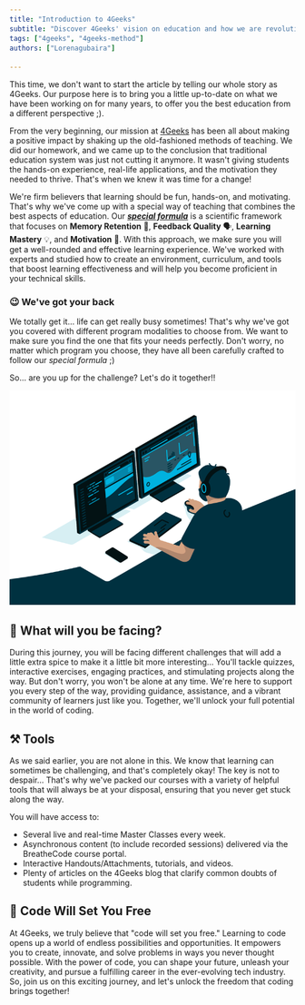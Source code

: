```yaml
---
title: "Introduction to 4Geeks"
subtitle: "Discover 4Geeks' vision on education and how we are revolutionizing traditional methods to provide you with a comprehensive and effective learning experience."
tags: ["4geeks", "4geeks-method"]
authors: ["Lorenagubaira"]

---
```


This time, we don't want to start the article by telling our whole story as 4Geeks. Our purpose here is to bring you a little up-to-date on what we have been working on for many years, to offer you the best education from a different perspective ;).

From the very beginning, our mission at [4Geeks](https://4geeks.com/about-us) has been all about making a positive impact by shaking up the old-fashioned methods of teaching. We did our homework, and we came up to the conclusion that traditional education system was just not cutting it anymore. It wasn't giving students the hands-on experience, real-life applications, and the motivation they needed to thrive. That's when we knew it was time for a change!

We're firm believers that learning should be fun, hands-on, and motivating. That's why we've come up with a special way of teaching that combines the best aspects of education. Our ***[special formula](https://4geeks.com/mastering-technical-knowledge)*** is a scientific framework that focuses on **Memory Retention** 🧠, **Feedback Quality** 🗣️, **Learning Mastery** 💡, and **Motivation** 💪. With this approach, we make sure you will get a well-rounded and effective learning experience. We've worked with experts and studied how to create an environment, curriculum, and tools that boost learning effectiveness and will help you become proficient in your technical skills.

### 😉 We've got your back

We totally get it... life can get really busy sometimes! That's why we've got you covered with different program modalities to choose from. We want to make sure you find the one that fits your needs perfectly. Don't worry, no matter which program you choose, they have all been carefully crafted to follow our *special formula* ;)

So... are you up for the challenge? Let's do it together!!

![programming GIF](../images/programming.GIF)

## 🤔 What will you be facing?

During this journey, you will be facing different challenges that will add a little extra spice to make it a little bit more interesting... You'll tackle quizzes, interactive exercises, engaging practices, and stimulating projects along the way. But don't worry, you won't be alone at any time. We're here to support you every step of the way, providing guidance, assistance, and a vibrant community of learners just like you. Together, we'll unlock your full potential in the world of coding.

## ⚒️ Tools

As we said earlier, you are not alone in this. We know that learning can sometimes be challenging, and that's completely okay! The key is not to despair... That's why we've packed our courses with a variety of helpful tools that will always be at your disposal, ensuring that you never get stuck along the way.

You will have access to:

- Several live and real-time Master Classes every week.
- Asynchronous content (to include recorded sessions) delivered via the BreatheCode course portal.
- Interactive Handouts/Attachments, tutorials, and videos.
- Plenty of articles on the 4Geeks blog that clarify common doubts of students while programming.

## 🌱 Code Will Set You Free

At 4Geeks, we truly believe that "code will set you free." Learning to code opens up a world of endless possibilities and opportunities. It empowers you to create, innovate, and solve problems in ways you never thought possible. With the power of code, you can shape your future, unleash your creativity, and pursue a fulfilling career in the ever-evolving tech industry. So, join us on this exciting journey, and let's unlock the freedom that coding brings together!


